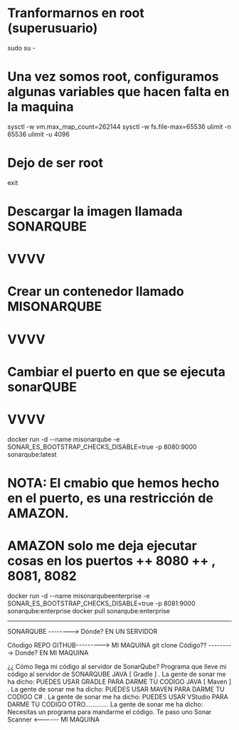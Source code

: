 # Tranformarnos en root (superusuario)
sudo su -

# Una vez somos root, configuramos algunas variables que hacen falta en la maquina
sysctl -w vm.max_map_count=262144
sysctl -w fs.file-max=65536
ulimit -n 65536
ulimit -u 4096

# Dejo de ser root
exit

# Descargar la imagen llamada                                                          SONARQUBE
#                                                                                         VVVV
# Crear un contenedor llamado MISONARQUBE
#                      VVVV                                        
# Cambiar el puerto en que se ejecuta sonarQUBE
#                                                                             VVVV                                        
docker run -d --name misonarqube -e SONAR_ES_BOOTSTRAP_CHECKS_DISABLE=true -p 8080:9000 sonarqube:latest

# NOTA: El cmabio que hemos hecho en el puerto, es una restricción de AMAZON.
# AMAZON solo me deja ejecutar cosas en los puertos ++ 8080 ++ , 8081, 8082

docker run -d --name misonarqubeenterprise -e SONAR_ES_BOOTSTRAP_CHECKS_DISABLE=true -p 8081:9000 sonarqube:enterprise
docker pull sonarqube:enterprise

------------------------------------

SONARQUBE --------> Dónde? EN UN SERVIDOR

Cñodigo REPO GITHUB---------> MI MAQUINA
    git clone
Código?? ---------> Donde? EN MI MAQUINA

¿¿ Cómo llega mi código al servidor de SonarQube?
Programa que lleve mi código al servidor de SONARQUBE
    JAVA [ Gradle ] . La gente de sonar me ha dicho: PUEDES USAR GRADLE PARA DARME TU CODIGO
    JAVA [ Maven  ] . La gente de sonar me ha dicho: PUEDES USAR MAVEN  PARA DARME TU CODIGO
    C#              . La gente de sonar me ha dicho: PUEDES USAR VStudio  PARA DARME TU CODIGO
    OTRO............. La gente de sonar me ha dicho: Necesitas un programa para mandarme el código. Te paso uno
        Sonar Scanner <------ MI MAQUINA 